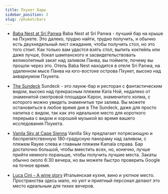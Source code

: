 ```yaml
---
title: Пхукет Бары
sidebar_position: 3
slug: /phuket/bars
---
```



- [Baba Nest at Sri Panwa](https://goo.gl/maps/YKKXYHBKFaiH9xZy9)
Baba Nest at Sri Panwa - лучший бар на крыше на Пхукете. Это далеко, трудно найти, трудно получить, и обычно есть двухнедельный лист ожидания, чтобы получить стол, но это того стоит. Как только вам удастся взять стол, выпить коктейль или даже лучше, бокал шампанского и засвидетельствовать великолепный закат над заливом Панва, вы поймете, почему вы прошли через это. Отель Baba Nest находится в отеле Sri Panwa, на удаленном мысе Панва на юго-востоке острова Пхукет, высоко над аквариумом Пхукета.

- [The Sundeck](https://goo.gl/maps/y98gwzq8HtNWBmwb7)
Sundeck - это лаунж-бар и ресторан с фантастическим видом, высоко над прекрасным пляжем Ката Ной, недалеко от знаменитой смотровой площадки Карон, знаменитого холма, с которого можно увидеть знаменитые три залива. Вы можете остановиться в любое время дня в The Sundeck, даже для просто напитка с видом, так как это идеальное место для короткого перерыва с видом и хорошей музыкой во время вашего исследования Пхукета.

- [Vanila Sky at Cape Sienna](https://goo.gl/maps/Gusd8tq1Kho2CvWt5)
Vanilla Sky предлагает потрясающую и беспрепятственную 180-градусную панораму над заливом, с пляжем Rayee слева и главным пляжем Kamala справа. Бар достаточно большой, чтобы вместить всех, но, конечно, лучше прийти немного пораньше, чтобы получить лучшие места. Закаты обычно около 6:30 вечера, но вы можете быстро проверить Google на точное время.

- [Luca Cinì - A wine story](https://goo.gl/maps/zUJHhwDSbNjayVb37)
Итальянская кухня, вино и уютное место. Пространства здесь мало, но уют и приятный персонал делают это место идеальным для тихих вечеров.